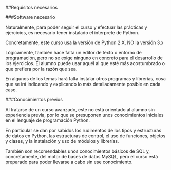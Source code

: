 ##Requisitos necesarios

###Software necesario

Naturalmente, para poder seguir el curso y efectuar las prácticas y ejercicios, es necesario tener instalado el intérprete de Python.

Concretamente, este curso usa la versión de Python 2.X, NO la versión 3.x

Lógicamente, también hace falta un editor de texto o entorno de programación, pero no se exige ninguno en concreto para el desarrollo de los ejercicios. El alumno puede usar aquél al que esté más acostumbrado o que prefiera por la razón que sea.

En algunos de los temas hará falta instalar otros programas y librerías, cosa que se irá indicando y explicando lo más detalladamente posible en cada caso.

###Conocimientos previos

Al tratarse de un curso avanzado, este no está orientado al alumno sin experiencia previa, por lo que se presuponen unos conocimientos iniciales en el lenguaje de programación Python.

En particular se dan por sabidos los rudimentos de los tipos y estructuras de datos en Python, las estructuras de control, el uso de funciones, objetos y clases, y la instalación y uso de módulos y librerías.

También son recomendables unos conocimientos básicos de SQL y, concretamente, del motor de bases de datos MySQL, pero el curso está preparado para poder llevarse a cabo sin ese conocimiento. 
